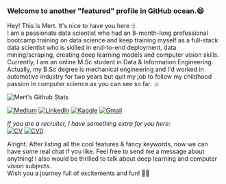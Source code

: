 ### Welcome to another "featured" profile in GitHub ocean.😄
Hey! This is Mert. It's nice to have you here :)<br>I am a passionate data scientist who had an 8-month-long professional bootcamp training on data science and keep training myself as a full-stack data scientist who is skilled in end-to-end deployment, data mining/scraping, creating deep learning models and computer vision skills. Currently, I am an online M.Sc student in Data & Information Engineering.<br>
Actually, my B.Sc degree is mechanical engineering and I'd worked in automotive industry for two years but quit my job to follow my childhood passion in computer science as you can see so far. :relaxed:

![Mert's Github Stats](https://github-readme-stats.vercel.app/api?username=gulmert89&show_icons=true&theme=vision-friendly-dark&count_private=true)

[![Medium](https://img.shields.io/badge/medium-%2312100E.svg?&style=for-the-badge&logo=medium&logoColor=white)](https://medium.com/@gulmert89)
[![LinkedIn](https://img.shields.io/badge/linkedin-%230077B5.svg?&style=for-the-badge&logo=linkedin&logoColor=white)](https://www.linkedin.com/in/gulmert89/)
[![Kaggle](https://img.shields.io/badge/kaggle-%2312100E.svg?&style=for-the-badge&logo=kaggle&labelColor=gray&color=gray)](https://www.kaggle.com/gulmert89)
[![Gmail](https://img.shields.io/badge/gmail-%2312100E.svg?&style=for-the-badge&logo=gmail&labelColor=white&color=red)](mailto:gul.mert89@gmail.com)<br>

*If you are a recruiter, I have something extra for you here:*<br>
[![CV](https://img.shields.io/badge/CV-Featured-orange)](https://dar.vin/mg-cv)
[![CV0](https://img.shields.io/badge/CV-Plain-green)](https://dar.vin/mg-cv0)

Alright. After listing all the cool features & fancy keywords, now we can have some real chat if you like. Feel free to send me a message about anything! I also would be thrilled to talk about deep learning and computer vision subjects.<br>
Wish you a journey full of excitements and fun! 🏴‍☠️
